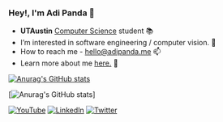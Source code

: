 ### Hey!, I'm Adi Panda :wave:

- **UTAustin** [Computer Science](https://www.cs.utexas.edu/) student 📚
- I’m interested in software engineering / computer vision. 👀 
- How to reach me - hello@adipanda.me 📫 
- Learn more about me [here.](adipanda.me) 🔎


[![Anurag's GitHub stats](https://github-readme-stats.vercel.app/api?username=adi-panda&show_icons=true&theme=dark)](https://github-readme-stats-adi-panda.vercel.app)

[![Anurag's GitHub stats](https://github-readme-stats.vercel.app/api?username=adi-panda&show_icons=true&theme=dark)]
<p>


<a href="https://www.youtube.com/@adi-panda" target="_blank"><img alt="YouTube" src="https://img.shields.io/badge/youtube-black.svg?&style=for-the-badge&logo=youtube&logoColor=white" /></a>
<a href="https://www.linkedin.com/in/adipanda/" target="_blank"><img alt="LinkedIn" src="https://img.shields.io/badge/linkedin-black.svg?&style=for-the-badge&logo=linkedin&logoColor=white" /></a>
<a href="https://twitter.com/adipanda_" target="_blank"><img alt="Twitter" src="https://img.shields.io/badge/twitter-black.svg?&style=for-the-badge&logo=twitter&logoColor=white" /></a>
</p>


